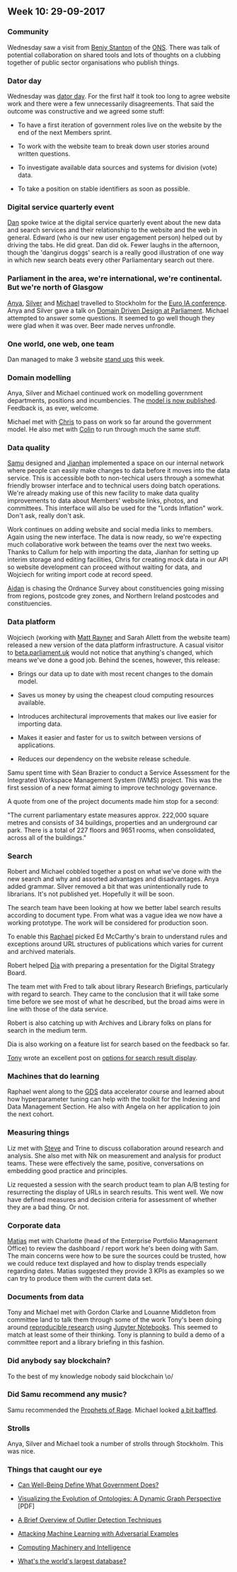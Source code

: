 ## Week 10: 29-09-2017

### Community

Wednesday saw a visit from [Benjy Stanton](https://twitter.com/benjystanton) of the [ONS](https://www.ons.gov.uk/). There was talk of potential collaboration on shared tools and lots of thoughts on a clubbing together of public sector organisations who publish things.

### Dator day

Wednesday was [dator day](https://twitter.com/fantasticlife/status/913833097355030528). For the first half it took too long to agree website work and there were a few unnecessarily disagreements. That said the outcome was constructive and we agreed some stuff:

* To have a first iteration of government roles live on the website by the end of the next Members sprint.

* To work with the website team to break down user stories around written questions.

* To investigate available data sources and systems for division (vote) data.

* To take a position on stable identifiers as soon as possible.

### Digital service quarterly event

[Dan](https://twitter.com/dasbarrett) spoke twice at the digital service quarterly event about the new data and search services and their relationship to the website and the web in general. Edward (who is our new user engagement person) helped out by driving the tabs. He did great. Dan did ok. Fewer laughs in the afternoon, though the 'dangirus doggs' search is a really good illustration of one way in which new search beats every other Parliamentary search out there.

### Parliament in the area, we're international, we're continental. But we're north of Glasgow

[Anya](https://twitter.com/bitten_), [Silver](https://twitter.com/silveroliver) and [Michael](https://twitter.com/fantasticlife) travelled to Stockholm for the [Euro IA conference](http://www.euroia.org/). Anya and Silver gave a talk on [Domain Driven Design at Parliament](https://www.slideshare.net/UKParliData/domain-modelling-parliament). Michael attempted to answer some questions. It seemed to go well though they were glad when it was over. Beer made nerves unfrondle.

### One world, one web, one team

Dan managed to make 3 website [stand ups](https://www.youtube.com/watch?v=cedNya7e8Uc) this week.

### Domain modelling

Anya, Silver and Michael continued work on modelling government departments, positions and incumbencies. The [model is now published](https://ukparliament.github.io/ontologies/government-department/government-department-ontology.html). Feedback is, as ever, welcome.

Michael met with [Chris](https://twitter.com/chrisalcockdev) to pass on work so far around the government model. He also met with [Colin](https://twitter.com/colinpattinson) to run through much the same stuff.

### Data quality

[Samu](https://twitter.com/langsamu) designed and [Jianhan](https://twitter.com/jianhanzhu) implemented a space on our internal network where people can easily make changes to data before it moves into the data service. This is accessible both to non-techical users through a somewhat friendly browser interface and to technical users doing batch operations. We're already making use of this new facility to make data quality improvements to data about Members' website links, photos, and committees. This interface will also be used for the "Lords Inflation" work. Don't ask, really don't ask.

Work continues on adding website and social media links to members. Again using the new interface. The data is now ready, so we're expecting much collaborative work between the teams over the next two weeks. Thanks to Callum for help with importing the data, Jianhan for setting up interim storage and editing facilities, Chris for creating mock data in our API so website development can proceed without waiting for data, and Wojciech for writing import code at record speed.
 
[Aidan](https://twitter.com/aidan_morgan) is chasing the Ordnance Survey about constituencies going missing from regions, postcode grey zones, and Northern Ireland postcodes and constituencies.

### Data platform

Wojciech (working with [Matt Rayner](https://twitter.com/mattrayner) and Sarah Allett from the website team) released a new version of the data platform infrastructure. A casual visitor to [beta.parliament.uk](https://beta.parliament.uk) would not notice that anything's changed, which means we've done a good job. Behind the scenes, however, this release:

* Brings our data up to date with most recent changes to the domain model.

* Saves us money by using the cheapest cloud computing resources available.

* Introduces architectural improvements that makes our live easier for importing data.

* Makes it easier and faster for us to switch between versions of applications.

* Reduces our dependency on the website release schedule.

Samu spent time with Séan Brazier to conduct a Service Assessment for the Integrated Workspace Management System (IWMS) project. This was the first session of a new format aiming to improve technology governance.

A quote from one of the project documents made him stop for a second:

"The current parliamentary estate measures approx. 222,000 square metres and consists of 34 buildings, properties and an underground car park. There is a total of 227 floors and 9651 rooms, when consolidated, across all of the buildings."

### Search

Robert and Michael cobbled together a post on what we've done with the new search and why and assorted advantages and disadvantages. Anya added grammar. Silver removed a bit that was unintentionally rude to librarians. It's not published yet. Hopefully it will be soon.

The search team have been looking at how we better label search results according to document type. From what was a vague idea we now have a working prototype. The work will be considered for production soon.

To enable this [Raphael](https://twitter.com/raphaelleung) picked Ed McCarthy's brain to understand rules and exceptions around URL structures of publications which varies for current and archived materials.

Robert helped [Dia](https://twitter.com/DN78) with preparing a presentation for the Digital Strategy Board.

The team met with Fred to talk about library Research Briefings, particularly with regard to search. They came to the conclusion that it will take some time before we see most of what he described, but the broad aims were in line with those of the data service.

Robert is also catching up with Archives and Library folks on plans for search in the medium term.

Dia is also working on a feature list for search based on the feedback so far.

[Tony](https://twitter.com/psychemedia) wrote an excellent post on [options for search result display](https://blog.ouseful.info/2017/09/29/contextualised-search-result-displays/).

### Machines that do learning

Raphael went along to the [GDS](https://gds.blog.gov.uk/) data accelerator course and learned about how hyperparameter tuning can help with the toolkit for the Indexing and Data Management Section. He also with Angela on her application to join the next cohort.

### Measuring things

Liz met with [Steve](https://twitter.com/steve_bromley) and Trine to discuss collaboration around research and analysis. She also met with Nik on measurement and analysis for product teams. These were effectively the same, positive, conversations on embedding good practice and principles.

Liz requested a session with the search product team to plan A/B testing for resurrecting the display of URLs in search results. This went well. We now have defined measures and decision criteria for assessment of whether they are a bad thing. Or not.

### Corporate data

[Matias](https://twitter.com/matiasgermanico) met with Charlotte (head of the Enterprise Portfolio Management Office) to review the dashboard / report work he's been doing with Sam. The main concerns were how to be sure the sources could be trusted, how we could reduce text displayed and how to display trends especially regarding dates. Matias suggested they provide 3 KPIs as examples so we can try to produce them with the current data set.

### Documents from data

Tony and Michael met with Gordon Clarke and Louanne Middleton from committee land to talk them through some of the work Tony's been doing around [reproducible research](https://simplystatistics.org/2014/06/06/the-real-reason-reproducible-research-is-important/) using [Jupyter Notebooks](http://jupyter.org/). This seemed to match at least some of their thinking. Tony is planning to build a demo of a committee report and a library briefing in this fashion.

### Did anybody say blockchain?

To the best of my knowledge nobody said blockchain \o/

### Did Samu recommend any music?

Samu recommended the [Prophets of Rage](http://prophetsofrage.com/). Michael looked [a bit baffled](https://twitter.com/fantasticlife/status/914199895568994307).

### Strolls

Anya, Silver and Michael took a number of strolls through Stockholm. This was nice.

### Things that caught our eye

* [Can Well-Being Define What Government Does?](http://datasmart.ash.harvard.edu/news/article/can-well-being-define-what-government-does-1123)

* [Visualizing the Evolution of Ontologies: A Dynamic Graph Perspective](http://ceur-ws.org/Vol-1456/paper7.pdf) [PDF]

* [A Brief Overview of Outlier Detection Techniques](https://medium.com/towards-data-science/a-brief-overview-of-outlier-detection-techniques-1e0b2c19e561)

* [Attacking Machine Learning with Adversarial Examples](https://blog.openai.com/adversarial-example-research/)

* [Computing Machinery and Intelligence](https://en.wikipedia.org/wiki/Computing_Machinery_and_Intelligence)

* [What's the world's largest database?](https://www.quora.com/What-is-the-worlds-largest-database)
